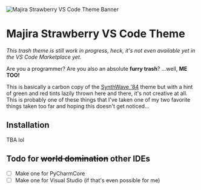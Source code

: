 
![Majira Strawberry VS Code Theme Banner](https://github.com/skepfusky/majira-strawberry-vscode/blob/main/ms-vscode%20repo%20ext.png?raw=true)

# Majira Strawberry VS Code Theme

*This trash theme is still work in progress, heck, it's not even available yet in the VS Code Marketplace yet.*

Are you a programmer? Are you also an absolute **furry trash**? ...well,
**ME TOO!**

This is basically a carbon copy of the [SynthWave '84](https://github.com/robb0wen/synthwave-vscode)
theme but with a hint of green and red tints lazily thrown here and there, it's not creative at all. This is probably one of these things that I've taken one of my two favorite things taken too far and hoping this doesn't get noticed...

## Installation

TBA lol

## Todo for ~~world domination~~ other IDEs

- [ ] Make one for PyCharmCore
- [ ] Make one for Visual Studio (if that's even possible for me)
